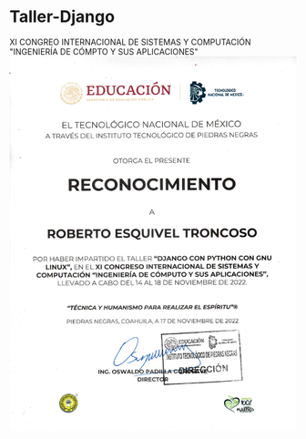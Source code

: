 # Taller-Django
XI CONGREO INTERNACIONAL DE SISTEMAS Y COMPUTACIÓN "INGENIERÍA DE CÓMPTO Y SUS APLICACIONES"
![img-pdf](https://github.com/RETBOT/Taller-Django/blob/main/Congreso%20Piedras%20Negras/congreso.jpg)
